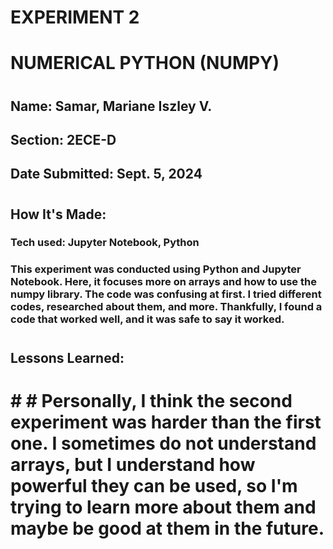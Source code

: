 # EXPERIMENT 2
# NUMERICAL PYTHON (NUMPY)
#
## Name: Samar, Mariane Iszley V.
## Section: 2ECE-D                                                          
## Date Submitted: Sept. 5, 2024
#
## How It's Made:
### Tech used: Jupyter Notebook, Python
### This experiment was conducted using Python and Jupyter Notebook. Here, it focuses more on arrays and how to use the numpy library. The code was confusing at first. I tried different codes, researched about them, and more. Thankfully, I found a code that worked well, and it was safe to say it worked.
#
## Lessons Learned:
# # # Personally, I think the second experiment was harder than the first one. I sometimes do not understand arrays, but I understand how powerful they can be used, so I'm trying to learn more about them and maybe be good at them in the future.

